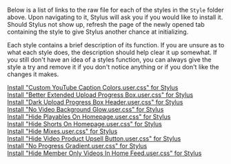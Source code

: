 Below is a list of links to the raw file for each of the styles in the `Style` folder above. Upon navigating to it, Stylus will ask you if you would like to install it. Should Stylus not show up, refresh the page of the newly opened tab containing the style to give Stylus another chance at initializing.

Each style contains a brief description of its function. If you are unsure as to what each style does, the description should help clear it up somewhat. If you still don't have an idea of a styles function, you can always give the style a try and remove it if you don't notice anything or if you don't like the changes it makes.

[Install "Custom YouTube Caption Colors.user.css" for Stylus](https://github.com/NeoNyaa/CSS-Tweaks/raw/main/Stylus/youtube.com/Style/Custom%20YouTube%20Caption%20Colors.user.css)  
[Install "Better Extended Upload Progress Box.user.css" for Stylus](https://github.com/NeoNyaa/CSS-Tweaks/raw/main/Stylus/youtube.com/Style/Better%20Extended%20Upload%20Progress%20Box.user.css)  
[Install "Dark Upload Progress Box Header.user.css" for Stylus](https://github.com/NeoNyaa/CSS-Tweaks/raw/main/Stylus/youtube.com/Style/Dark%20Upload%20Progress%20Box%20Header.user.css)  
[Install "No Video Background Glow.user.css" for Stylus](https://github.com/NeoNyaa/CSS-Tweaks/raw/main/Stylus/youtube.com/Style/No%20Video%20Background%20Glow.user.css)  
[Install "Hide Playables On Homepage.user.css" for Stylus](https://github.com/NeoNyaa/CSS-Tweaks/raw/main/Stylus/youtube.com/Style/Hide%20Playables%20On%20Homepage.user.css)  
[Install "Hide Shorts On Homepage.user.css" for Stylus](https://github.com/NeoNyaa/CSS-Tweaks/raw/main/Stylus/youtube.com/Style/Hide%20Shorts%20On%20Homepage.user.css)  
[Install "Hide Mixes.user.css" for Stylus](https://github.com/NeoNyaa/CSS-Tweaks/raw/main/Stylus/youtube.com/Style/Hide%20Mixes.user.css)  
[Install "Hide Video Product Upsell Button.user.css" for Stylus](https://github.com/NeoNyaa/CSS-Tweaks/raw/main/Stylus/youtube.com/Style/Hide%20Video%20Product%20Upsell%20Button.user.css)  
[Install "No Progress Gradient.user.css" for Stylus](https://github.com/NeoNyaa/CSS-Tweaks/raw/main/Stylus/youtube.com/Style/No%20Progress%20Gradient.user.css)  
[Install "Hide Member Only Videos In Home Feed.user.css" for Stylus](https://github.com/NeoNyaa/CSS-Tweaks/raw/main/Stylus/youtube.com/Style/Hide%20Member%20Only%20Videos%20In%20Home%20Feed.user.css)
